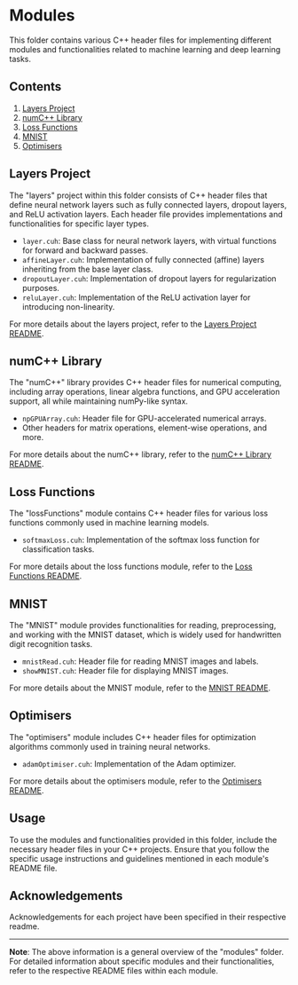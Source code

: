# Modules

This folder contains various C++ header files for implementing different modules and functionalities related to machine learning and deep learning tasks.

## Contents

1. [Layers Project](#layers-project)
2. [numC++ Library](#numC++-library)
3. [Loss Functions](#loss-functions)
4. [MNIST](#mnist)
5. [Optimisers](#optimisers)

## Layers Project

The "layers" project within this folder consists of C++ header files that define neural network layers such as fully connected layers, dropout layers, and ReLU activation layers. Each header file provides implementations and functionalities for specific layer types.

- `layer.cuh`: Base class for neural network layers, with virtual functions for forward and backward passes.
- `affineLayer.cuh`: Implementation of fully connected (affine) layers inheriting from the base layer class.
- `dropoutLayer.cuh`: Implementation of dropout layers for regularization purposes.
- `reluLayer.cuh`: Implementation of the ReLU activation layer for introducing non-linearity.

For more details about the layers project, refer to the [Layers Project README](./layers/README.md).

## numC++ Library

The "numC++" library provides C++ header files for numerical computing, including array operations, linear algebra functions, and GPU acceleration support, all while maintaining numPy-like syntax.

- `npGPUArray.cuh`: Header file for GPU-accelerated numerical arrays.
- Other headers for matrix operations, element-wise operations, and more.

For more details about the numC++ library, refer to the [numC++ Library README](./numC++/README.md).

## Loss Functions

The "lossFunctions" module contains C++ header files for various loss functions commonly used in machine learning models.

- `softmaxLoss.cuh`: Implementation of the softmax loss function for classification tasks.

For more details about the loss functions module, refer to the [Loss Functions README](./lossFunctions/README.md).

## MNIST

The "MNIST" module provides functionalities for reading, preprocessing, and working with the MNIST dataset, which is widely used for handwritten digit recognition tasks.

- `mnistRead.cuh`: Header file for reading MNIST images and labels.
- `showMNIST.cuh`: Header file for displaying MNIST images.

For more details about the MNIST module, refer to the [MNIST README](./MNIST/README.md).

## Optimisers

The "optimisers" module includes C++ header files for optimization algorithms commonly used in training neural networks.

- `adamOptimiser.cuh`: Implementation of the Adam optimizer.

For more details about the optimisers module, refer to the [Optimisers README](./optimisers/README.md).

## Usage

To use the modules and functionalities provided in this folder, include the necessary header files in your C++ projects. Ensure that you follow the specific usage instructions and guidelines mentioned in each module's README file.

## Acknowledgements
Acknowledgements for each project have been specified in their respective readme.

---

**Note**: The above information is a general overview of the "modules" folder. For detailed information about specific modules and their functionalities, refer to the respective README files within each module.
